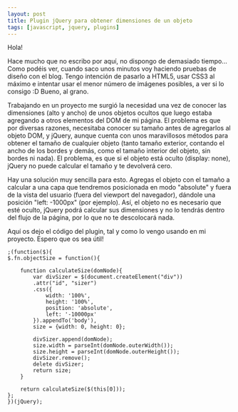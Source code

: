```yaml
--- 
layout: post
title: Plugin jQuery para obtener dimensiones de un objeto
tags: [javascript, jquery, plugins]
---
```

Hola!

Hace mucho que no escribo por aquí, no dispongo de demasiado tiempo... Como podéis ver, cuando saco unos minutos voy haciendo pruebas de diseño con el blog. Tengo intención de pasarlo a HTML5, usar CSS3 al máximo e intentar usar el menor número de imágenes posibles, a ver si lo consigo :D Bueno, al grano.

Trabajando en un proyecto me surgió la necesidad una vez de conocer las dimensiones (alto y ancho) de unos objetos ocultos que luego estaba agregando a otros elementos del DOM de mi página. El problema es que por diversas razones, necesitaba conocer su tamaño antes de agregarlos al objeto DOM, y jQuery, aunque cuenta con unos maravillosos métodos para obtener el tamaño de cualquier objeto (tanto tamaño exterior, contando el ancho de los bordes y demás, como el tamaño interior del objeto, sin bordes ni nada). El problema, es que si el objeto está oculto (display: none), jQuery no puede calcular el tamaño y te devolverá cero. 

Hay una solución muy sencilla para esto. Agregas el objeto con el tamaño a calcular a una capa que tendremos posicionada en modo "absolute" y fuera de la vista del usuario (fuera del viewport del navegador), dándole una posición "left: -1000px" (por ejemplo). Así, el objeto no es necesario que esté oculto, jQuery podrá calcular sus dimensiones y no lo tendrás dentro del flujo de la página, por lo que no te descolocará nada.

Aquí os dejo el código del plugin, tal y como lo vengo usando en mi proyecto. Espero que os sea útil!

    ;(function($){
    $.fn.objectSize = function(){
    
        function calculateSize(domNode){
            var divSizer = $(document.createElement("div"))
            .attr("id", "sizer")
            .css({           
                width: '100%',
                height: '100%',
                position: 'absolute',
                left: '-10000px' 
            }).appendTo('body'),
            size = {width: 0, height: 0};
        
            divSizer.append(domNode);
            size.width = parseInt(domNode.outerWidth());
            size.height = parseInt(domNode.outerHeight());
            divSizer.remove();
            delete divSizer;
            return size;
        }
    
        return calculateSize($(this[0]));
    };
    })(jQuery);
